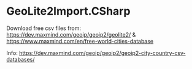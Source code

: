 # GeoLite2Import.CSharp

Download free csv files from: https://dev.maxmind.com/geoip/geoip2/geolite2/ & https://www.maxmind.com/en/free-world-cities-database

Info: https://dev.maxmind.com/geoip/geoip2/geoip2-city-country-csv-databases/